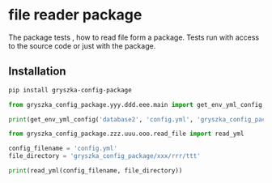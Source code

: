 # file reader package
The package tests , how to read file form a package.
Tests run with access to the source code or just with the package.

## Installation

```bash
pip install gryszka-config-package
```

```python
from gryszka_config_package.yyy.ddd.eee.main import get_env_yml_config

print(get_env_yml_config('database2', 'config.yml', 'gryszka_config_package/xxx/rrr/ttt'))
```

```python
from gryszka_config_package.zzz.uuu.ooo.read_file import read_yml

config_filename = 'config.yml'
file_directory = 'gryszka_config_package/xxx/rrr/ttt'

print(read_yml(config_filename, file_directory))
```